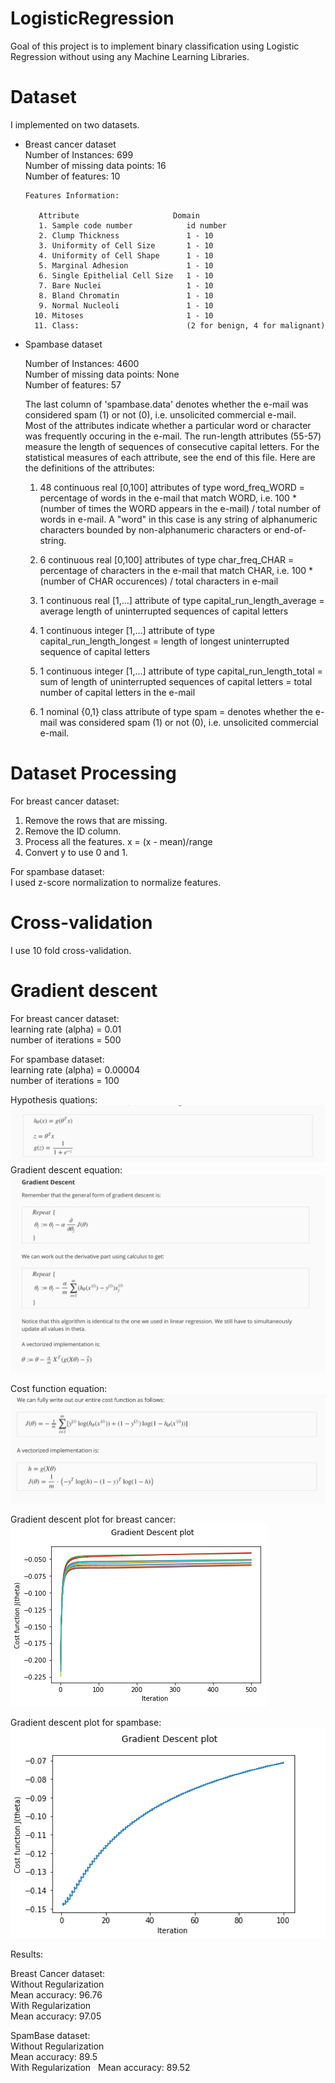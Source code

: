 # LogisticRegression
Goal of this project is to implement binary classification using Logistic Regression without using any Machine Learning Libraries.

# Dataset
I implemented on two datasets.
  
* Breast cancer dataset  
  Number of Instances: 699 <br />
      Number of missing data points: 16  
      Number of features: 10  

      Features Information:  

         Attribute                     Domain
         1. Sample code number            id number
         2. Clump Thickness               1 - 10
         3. Uniformity of Cell Size       1 - 10
         4. Uniformity of Cell Shape      1 - 10
         5. Marginal Adhesion             1 - 10
         6. Single Epithelial Cell Size   1 - 10
         7. Bare Nuclei                   1 - 10
         8. Bland Chromatin               1 - 10
         9. Normal Nucleoli               1 - 10
        10. Mitoses                       1 - 10
        11. Class:                        (2 for benign, 4 for malignant)

* Spambase dataset
  
  Number of Instances: 4600  
  Number of missing data points: None    
  Number of features: 57  

  The last column of 'spambase.data' denotes whether the e-mail was 
  considered spam (1) or not (0), i.e. unsolicited commercial e-mail.  
  Most of the attributes indicate whether a particular word or
  character was frequently occuring in the e-mail.  The run-length
  attributes (55-57) measure the length of sequences of consecutive 
  capital letters.  For the statistical measures of each attribute, 
  see the end of this file.  Here are the definitions of the attributes:

  1. 48 continuous real [0,100] attributes of type word_freq_WORD 
  = percentage of words in the e-mail that match WORD,
  i.e. 100 * (number of times the WORD appears in the e-mail) / 
  total number of words in e-mail.  A "word" in this case is any 
  string of alphanumeric characters bounded by non-alphanumeric 
  characters or end-of-string.

  2. 6 continuous real [0,100] attributes of type char_freq_CHAR
  = percentage of characters in the e-mail that match CHAR,
  i.e. 100 * (number of CHAR occurences) / total characters in e-mail

  3. 1 continuous real [1,...] attribute of type capital_run_length_average
  = average length of uninterrupted sequences of capital letters

  4. 1 continuous integer [1,...] attribute of type capital_run_length_longest
  = length of longest uninterrupted sequence of capital letters

  5. 1 continuous integer [1,...] attribute of type capital_run_length_total
  = sum of length of uninterrupted sequences of capital letters
  = total number of capital letters in the e-mail

  6. 1 nominal {0,1} class attribute of type spam
  = denotes whether the e-mail was considered spam (1) or not (0), 
  i.e. unsolicited commercial e-mail.  


# Dataset Processing
For breast cancer dataset:  
1. Remove the rows that are missing.
2. Remove the ID column.
3. Process all the features.
   x = (x - mean)/range
4. Convert y to use 0 and 1.
  
For spambase dataset:  
I used z-score normalization to normalize features.  

# Cross-validation
I use 10 fold cross-validation.

# Gradient descent
For breast cancer dataset:  
learning rate (alpha) = 0.01  
number of iterations = 500  
  
For spambase dataset:  
learning rate (alpha) = 0.00004  
number of iterations = 100   

Hypothesis quations:
![H](/images/hypothesis.png?raw=true)
Gradient descent equation:
![GD](/images/gradient_descent.png?raw=true)

Cost function equation:
![C](/images/cost.png?raw=true)



Gradient descent plot for breast cancer:
![GDP](/images/gradient_descent_plot_breast_cancer.png?raw=true)

Gradient descent plot for spambase:
![GDPS](/images/gd_plot_spam.png?raw=true)

Results:  
  
Breast Cancer dataset:  
Without Regularization  
Mean accuracy: 96.76  
With Regularization  
Mean accuracy: 97.05  
  
SpamBase dataset:  
Without Regularization  
Mean accuracy: 89.5  
With Regularization  
Mean accuracy: 89.52  

